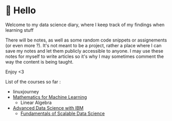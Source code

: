 # :wave: Hello

Welcome to my data science diary, where I keep track of my findings when learning stuff

There will be notes, as well as some random code snippets or assignements (or even more ?). It's not meant to be a project, rather a place where I can save my notes and let them publicly accessible to anyone. I may use these notes for myself to write articles so it's why I may sometimes comment the way the content is being taught.

Enjoy <3

List of the courses so far :
* linuxjourney
* [Mathematics for Machine Learning](https://www.coursera.org/specializations/mathematics-machine-learning)
  * Linear Algebra
* [Advanced Data Science with IBM](https://fr.coursera.org/specializations/advanced-data-science-ibm)
  * [Fundamentals of Scalable Data Science](https://fr.coursera.org/learn/ds?specialization=advanced-data-science-ibm)
